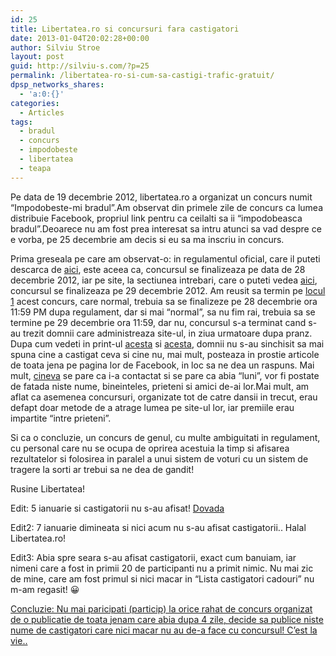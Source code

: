 ```yaml
---
id: 25
title: Libertatea.ro si concursuri fara castigatori
date: 2013-01-04T20:02:28+00:00
author: Silviu Stroe
layout: post
guid: http://silviu-s.com/?p=25
permalink: /libertatea-ro-si-cum-sa-castigi-trafic-gratuit/
dpsp_networks_shares:
  - 'a:0:{}'
categories:
  - Articles
tags:
  - bradul
  - concurs
  - impodobeste
  - libertatea
  - teapa
---
```

Pe data de 19 decembrie 2012, libertatea.ro a organizat un concurs numit “Impodobeste-mi bradul”.Am observat din primele zile de concurs ca lumea distribuie Facebook, propriul link pentru ca ceilalti sa ii “impodobeasca bradul”.Deoarece nu am fost prea interesat sa intru atunci sa vad despre ce e vorba, pe 25 decembrie am decis si eu sa ma inscriu in concurs.

Prima greseala pe care am observat-o: in regulamentul oficial, care il puteti descarca de <a title="regulament concurs libertatea" href="http://silviu-s.com/upload/regulament.pdf" target="_blank">aici</a>, este aceea ca, concursul se finalizeaza pe data de 28 decembrie 2012, iar pe site, la sectiunea intrebari, care o puteti vedea <a title="concurs libertatea teapa" href="http://silviu-s.com/upload/intrebari.png" target="_blank">aici</a>, concursul se finalizeaza pe 29 decembrie 2012. Am reusit sa termin pe <a title="impodobeste bradul libertatea teapa" href="http://silviu-s.com/upload/eu.png" target="_blank">locul 1</a> acest concurs, care normal, trebuia sa se finalizeze pe 28 decembrie ora 11:59 PM dupa regulament, dar si mai “normal”, sa nu fim rai, trebuia sa se termine pe 29 decembrie ora 11:59, dar nu, concursul s-a terminat cand s-au trezit domnii care administreaza site-ul, in ziua urmatoare dupa pranz. Dupa cum vedeti in print-ul <a href="http://silviu-s.com/upload/lib1.png" target="_blank">acesta</a> si <a href="http://silviu-s.com/upload/teapa.png" target="_blank">acesta</a>, domnii nu s-au sinchisit sa mai spuna cine a castigat ceva si cine nu, mai mult, posteaza in prostie articole de toata jena pe pagina lor de Facebook, in loc sa ne dea un raspuns. Mai mult, <a href="http://silviu-s.com/upload/p2.png" target="_blank">cineva</a> se pare ca i-a contactat si se pare ca abia “luni”, vor fi postate de fatada niste nume, bineinteles, prieteni si amici de-ai lor.Mai mult, am aflat ca asemenea concursuri, organizate tot de catre dansii in trecut, erau defapt doar metode de a atrage lumea pe site-ul lor, iar premiile erau impartite “intre prieteni”.

Si ca o concluzie, un concurs de genul, cu multe ambiguitati in regulament, cu personal care nu se ocupa de oprirea acestuia la timp si afisarea rezultatelor si folosirea in paralel a unui sistem de voturi cu un sistem de tragere la sorti ar trebui sa ne dea de gandit!

Rusine Libertatea!

Edit: 5 ianuarie si castigatorii nu s-au afisat! <a title="libertatea.ro teapa" href="http://silviu-s.com/upload/teapa5.png" target="_blank">Dovada</a>

Edit2: 7 ianuarie dimineata si nici acum nu s-au afisat castigatorii.. Halal Libertatea.ro!

Edit3: Abia spre seara s-au afisat castigatorii, exact cum banuiam, iar nimeni care a fost in primii 20 de participanti nu a primit nimic. Nu mai zic de mine, care am fost primul si nici macar in “Lista castigatori cadouri” nu m-am regasit! 😀

<a title="Castigatorii concursului “Impodobeste-mi bradul” nu au participat la concurs!" href="http://silviu-s.com/castigatorii-concursului-impodobeste-mi-bradul-nu-au-participat-la-concurs/" target="_blank">Concluzie: Nu mai paricipati (particip) la orice rahat de concurs organizat de o publicatie de toata jenam care abia dupa 4 zile, decide sa publice niste nume de castigatori care nici macar nu au de-a face cu concursul! C’est la vie..</p> 

<p>
  </a>
</p>

<p>
   
</p>
